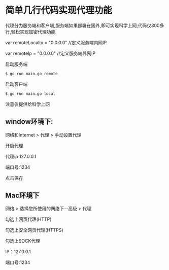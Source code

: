# 简单几行代码实现代理功能

代理分为服务端和客户端,服务端如果部署在国外,即可实现科学上网,代码仅300多行,轻松实现加密代理功能

var remoteLocalIp = "0.0.0.0"   //定义服务端内网IP

var remoteIp = "0.0.0.0"        //定义服务端外网IP


启动服务端

```sh
$ go run main.go remote
```

启动客户端

```sh
$ go run main.go local
```

注意仅提供给科学上网

## window环境下:

网络和Internet > 代理 > 手动设置代理

开启代理

代理ip 127.0.0.1

端口号:1234

点击保存


## Mac环境下

网络 > 选择您所使用的网络下--高级 > 代理

勾选上网页代理(HTTP)

勾选上安全网页代理(HTTPS)

勾选上SOCK代理 

IP：127.0.0.1

端口号:1234